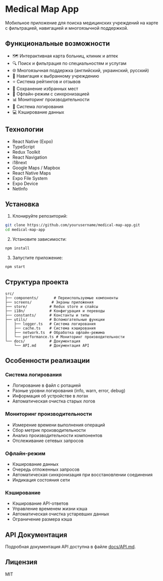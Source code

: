 # Medical Map App

Мобильное приложение для поиска медицинских учреждений на карте с фильтрацией, навигацией и многоязычной поддержкой.

## Функциональные возможности

- 🗺️ Интерактивная карта больниц, клиник и аптек
- 🔍 Поиск и фильтрация по специальностям и услугам
- 🌐 Многоязычная поддержка (английский, украинский, русский)
- 📍 Навигация к выбранному учреждению
- ⭐ Система рейтингов и отзывов
- 💾 Сохранение избранных мест
- 📱 Офлайн-режим с синхронизацией
- 📊 Мониторинг производительности
- 📝 Система логирования
- 💻 Кэширование данных

## Технологии

- React Native (Expo)
- TypeScript
- Redux Toolkit
- React Navigation
- i18next
- Google Maps / Mapbox
- React Native Maps
- Expo File System
- Expo Device
- NetInfo

## Установка

1. Клонируйте репозиторий:

```bash
git clone https://github.com/yourusername/medical-map-app.git
cd medical-map-app
```

2. Установите зависимости:

```bash
npm install
```

3. Запустите приложение:

```bash
npm start
```

## Структура проекта

```
src/
├── components/       # Переиспользуемые компоненты
├── screens/         # Экраны приложения
├── store/          # Redux store и слайсы
├── i18n/           # Конфигурация и переводы
├── constants/      # Константы и типы
├── utils/          # Вспомогательные функции
│   ├── logger.ts   # Система логирования
│   ├── cache.ts    # Система кэширования
│   ├── network.ts  # Обработка офлайн-режима
│   └── performance.ts # Мониторинг производительности
└── docs/           # Документация
    └── API.md      # Документация API
```

## Особенности реализации

### Система логирования

- Логирование в файл с ротацией
- Разные уровни логирования (info, warn, error, debug)
- Информация об устройстве в логах
- Автоматическая очистка старых логов

### Мониторинг производительности

- Измерение времени выполнения операций
- Сбор метрик производительности
- Анализ производительности компонентов
- Отслеживание сетевых запросов

### Офлайн-режим

- Кэширование данных
- Очередь отложенных запросов
- Автоматическая синхронизация при восстановлении соединения
- Индикация состояния сети

### Кэширование

- Кэширование API-ответов
- Управление временем жизни кэша
- Автоматическая очистка устаревших данных
- Ограничение размера кэша

## API Документация

Подробная документация API доступна в файле [docs/API.md](docs/API.md).

## Лицензия

MIT
